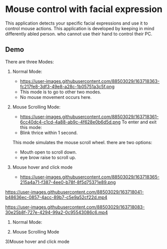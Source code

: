 
# Mouse control with facial expression

This application detects your specific facial expressions and use it
to control mouse actions.
This application is developed by keeping in mind differently abled person.
who cannot use their hand to control their PC.


## Demo

There are three Modes:
1) Normal Mode:
    * https://user-images.githubusercontent.com/88503029/163718363-fc217fe8-3df3-49e8-a28c-1b05751a3c5f.png
    * This mode is to go to other two modes.
    * No mouse movement occurs here.
2) Mouse Scrolling Mode:
     * https://user-images.githubusercontent.com/88503029/163718361-6cc40dc4-c1cd-4a88-ab9c-4f628e0b6d5d.png
     To enter and exit this mode:
     * Blink thrice within 1 second.
     
     This mode simulates the mouse scroll wheel.
     there are two options:
     * Mouth open to scroll down.
     * eye brow raise to scroll up.
3) Mouse hover and click mode
     * https://user-images.githubusercontent.com/88503029/163718365-215a4a71-f387-4ee0-b78f-8f5d75371e89.png

https://user-images.githubusercontent.com/88503029/163718041-b48636ec-0857-4acc-89b7-c5e9a52cf22d.mp4

https://user-images.githubusercontent.com/88503029/163718083-30e25b8f-727e-4294-99a2-0c95543086c6.mp4

1) Normal Mode:


2) Mouse Scrolling Mode

3)Mouse hover and click mode
